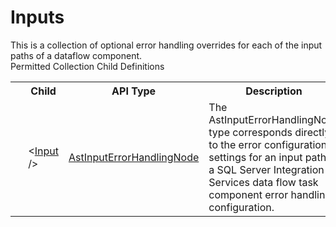 # Inputs

<div class="LanguageSummary"><div class ="SummaryItem">This is a collection of optional error handling overrides for each of the input paths of a dataflow component.</div></div><div class="SchemaBindingGroup"><div class="SchemaBindingGroupHeader">Permitted Collection Child Definitions</div><table id="SchemaBindingList" class="SchemaBindingList"><tbody><tr><th class="SchemaBindingIconColumnHeader">&nbsp;</th><th class="SchemaBindingNameColumnHeader">Child</th><th class="SchemaBindingTypeColumnHeader">API Type</th><th class="SchemaBindingSummaryColumnHeader">Description</th></tr><tr class="cd0"><td class="SchemaBindingIcon"><div class="NotRequired" /></td><td class="SchemaBindingName"><span class="punc">&lt;</span><a href=../api-reference/Varigence.Languages.Biml.Transformation.AstInputErrorHandlingNode.html">Input</a><span class="punc"> /&gt;</span></td><td class="SchemaBindingType"><a href="Varigence.Languages.Biml.Transformation.AstInputErrorHandlingNode.html">AstInputErrorHandlingNode</a></td><td class="SchemaBindingSummary">The AstInputErrorHandlingNode type corresponds directly to the error configuration settings for an input path in a SQL Server Integration Services data flow task component error handling configuration.</td></tr></tbody></table></div>